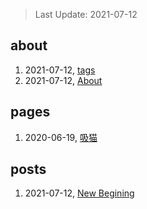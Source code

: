 > Last Update: 2021-07-12

## about
1. 2021-07-12, [tags](about/tags.md)
1. 2021-07-12, [About](about/me.md)
## pages
1. 2020-06-19, [吸猫](pages/吸猫.md)
## posts
1. 2021-07-12, [New Begining](posts/bookmarks.md)